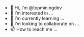 - 👋 Hi, I’m @topminingdev
- 👀 I’m interested in ...
- 🌱 I’m currently learning ...
- 💞️ I’m looking to collaborate on ...
- 📫 How to reach me ...

<!---
topminingdev/topminingdev is a ✨ special ✨ repository because its `README.md` (this file) appears on your GitHub profile.
You can click the Preview link to take a look at your changes.
--->
